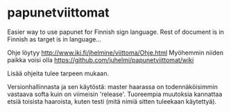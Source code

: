 papunetviittomat
================

Easier way to use papunet for Finnish sign language.
Rest of document is in Finnish as target is in language...

Ohje löytyy http://www.iki.fi/jhelmine/viittoma/Ohje.html
Myöhemmin niiden paikka voisi olla 
https://github.com/juhelmi/papunetviittomat/wiki

Lisää ohjeita tulee tarpeen mukaan.

Versionhallinnasta ja sen käytöstä:
master haarassa on todennäköisimmin vastaava softa kuin on viimeisin 
'release'. Tuoreempia muutoksia kannattaa etsiä toisista haaroista, 
kuten testi (mitä nimiä sitten tuleekaan käytettyä).
